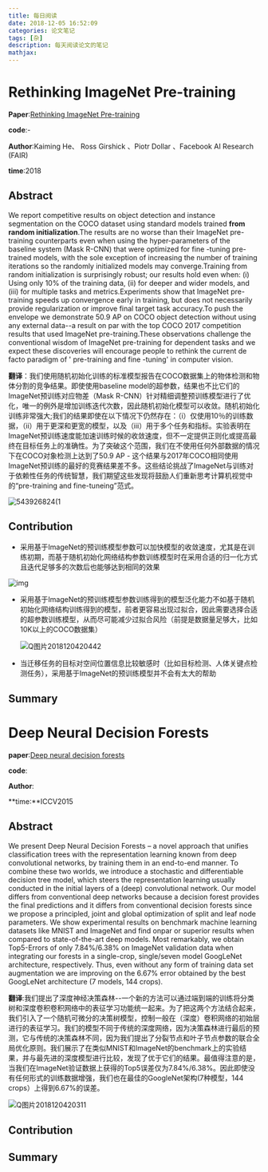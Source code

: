 ```yaml
---
title: 每日阅读
date: 2018-12-05 16:52:09
categories: 论文笔记
tags: [杂]
description: 每天阅读论文的笔记
mathjax:
---
```


# Rethinking ImageNet Pre-training

**Paper**:[Rethinking ImageNet Pre-training](http://arxiv.org/pdf/1811.10104v1)

**code**:-

**Author**:Kaiming He、 Ross Girshick 、Piotr Dollar 、Facebook AI Research (FAIR) 

**time**:2018

## Abstract

We report competitive results on object detection and instance segmentation on the COCO dataset using standard models trained **from random initialization**.The results are no worse than their ImageNet pre-training counterparts even when using the hyper-parameters of the baseline system (Mask R-CNN) that were optimized for fine -tuning pre-trained models, with the sole exception of increasing the number of training iterations so the randomly initialized models may converge.Training from random initialization is surprisingly robust; our results hold even when: (i) Using only 10% of the training data, (ii) for deeper and wider models, and (iii) for multiple tasks and metrics.Experiments show that ImageNet pre-training speeds up convergence early in training, but does not necessarily provide regularization or improve final target task accuracy.To push the envelope we demonstrate 50.9 AP on COCO object detection without using any external data--a result on par with the top COCO 2017 competition results that used ImageNet pre-training.These observations challenge the conventional wisdom of ImageNet pre-training for dependent tasks and we expect these discoveries will encourage people to rethink the current de facto paradigm of ' pre-training and fine -tuning' in computer vision.

**翻译**：我们使用随机初始化训练的标准模型报告在COCO数据集上的物体检测和物体分割的竞争结果。即使使用baseline model的超参数，结果也不比它们的ImageNet预训练对应物差（Mask R-CNN）针对精细调整预训练模型进行了优化，唯一的例外是增加训练迭代次数，因此随机初始化模型可以收敛。随机初始化训练非常强大;我们的结果即使在以下情况下仍然存在：（i）仅使用10％的训练数据，（ii）用于更深和更宽的模型，以及（iii）用于多个任务和指标。实验表明在ImageNet预训练速度能加速训练时候的收敛速度，但不一定提供正则化或提高最终在目标任务上的准确性。为了突破这个范围，我们在不使用任何外部数据的情况下在COCO对象检测上达到了50.9 AP  - 这个结果与2017年COCO相同使用ImageNet预训练的最好的竞赛结果差不多。这些结论挑战了ImageNet与训练对于依赖性任务的传统智慧，我们期望这些发现将鼓励人们重新思考计算机视觉中的“pre-training and fine-tuneing”范式。

![543926824(1](/images/154392682.jpg)

## Contribution

- 采用基于ImageNet的预训练模型参数可以加快模型的收敛速度，尤其是在训练初期，而基于随机初始化网络结构参数训练模型时在采用合适的归一化方式且迭代足够多的次数后也能够达到相同的效果

![img](/images/154392682.jpg)

- 采用基于ImageNet的预训练模型参数训练得到的模型泛化能力不如基于随机初始化网络结构训练得到的模型，前者更容易出现过拟合，因此需要选择合适的超参数训练模型，从而尽可能减少过拟合风险（前提是数据量足够大，比如10K以上的COCO数据集）

  ![Q图片2018120420442](G:\IEC\PaperReading\PaperDaily\ChangLiu\images\QQ%E5%9B%BE%E7%89%8720181204204421.png)

- 当迁移任务的目标对空间位置信息比较敏感时（比如目标检测、人体关键点检测任务），采用基于ImageNet的预训练模型并不会有太大的帮助

## Summary



# Deep Neural Decision  Forests

**paper**:[Deep neural decision forests](https://www.cv-foundation.org/openaccess/content_iccv_2015/papers/Kontschieder_Deep_Neural_Decision_ICCV_2015_paper.pdf)

**code**:

**Author**:

**time:**ICCV2015

## Abstract

We present Deep Neural Decision Forests – a novel approach that unifies classification trees with the representation learning  known from deep convolutional networks, by training them in an end-to-end manner. To combine these two worlds, we introduce a stochastic and differentiable decision tree model, which steers the representation learning usually conducted in the initial layers of a (deep) convolutional network. Our model differs from conventional deep networks because a decision forest provides the final predictions and it differs from conventional decision forests since we propose a principled, joint and global optimization of split and leaf node parameters. We show experimental results on benchmark machine learning datasets like MNIST and ImageNet and find onpar or superior results when compared to state-of-the-art deep models. Most remarkably, we obtain Top5-Errors of only 7.84%/6.38% on ImageNet validation data when integrating our forests in a single-crop, single/seven model GoogLeNet architecture, respectively. Thus, even without any form of training data set augmentation we are improving on the 6.67% error obtained by the best GoogLeNet architecture (7 models, 144 crops). 

**翻译**:我们提出了深度神经决策森林--一个新的方法可以通过端到端的训练将分类树和深度卷积卷积网络中的表征学习功能统一起来。为了把这两个方法结合起来，我们引入了一个随机可微分的决策树模型，控制一般在（深度）卷积网络的初始层进行的表征学习。我们的模型不同于传统的深度网络，因为决策森林进行最后的预测，它与传统的决策森林不同，因为我们提出了分裂节点和叶子节点参数的联合全局优化原则。我们展示了在类似MNIST和ImageNet的benchmark上的实验结果，并与最先进的深度模型进行比较，发现了优于它们的结果。最值得注意的是，当我们在ImageNet验证数据上获得的Top5误差仅为7.84%/6.38%。因此即使没有任何形式的训练数据增强，我们也在最佳的GoogleNet架构(7种模型，144 crops）上得到6.67%的误差。

![Q图片2018120420311](/images/QQ%E5%9B%BE%E7%89%8720181204203113.png)

## Contribution

## Summary

